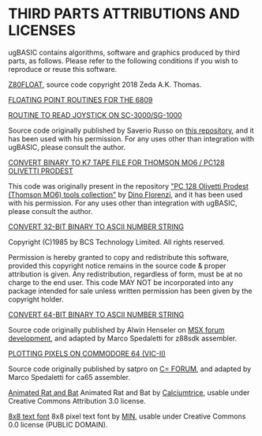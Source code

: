 # THIRD PARTS ATTRIBUTIONS AND LICENSES

ugBASIC contains algorithms, software and graphics produced
by third parts, as follows. Please refer to the following
conditions if you wish to reproduce or reuse this software.

[Z80FLOAT](https://github.com/Zeda/z80float), source code copyright 2018 Zeda A.K. Thomas.

[FLOATING POINT ROUTINES FOR THE 6809](https://lennartb.home.xs4all.nl/m6809.html)

[ROUTINE TO READ JOYSTICK ON SC-3000/SG-1000](https://github.com/siriokds/SC-3000-Keyboard-support/blob/main/SC3000_SG1000_KeybJoy.asm)

Source code originally published by Saverio Russo on [this repository](https://github.com/siriokds/SC-3000-Keyboard-support), and it has been used with his permission. For any uses other than integration with ugBASIC, please consult the author.

[CONVERT BINARY TO K7 TAPE FILE FOR THOMSON MO6 / PC128 OLIVETTI PRODEST](https://github.com/spotlessmind1975/ugbasic/blob/main/ugbc/src/targets/pc128op/_cleanup.c)

This code was originally present in the repository ["PC 128 Olivetti Prodest (Thomson MO6) tools collection"](https://github.com/dinoflorenzi/PC128OP) by [Dino Florenzi](https://github.com/dinoflorenzi), and it has been used with his permission. For any uses other than integration with ugBASIC, please consult the author.

[CONVERT 32-BIT BINARY TO ASCII NUMBER STRING](https://github.com/spotlessmind1975/ugbasic/blob/main/ugbc/src/hw/6502/bits_to_string.asm)

Copyright (C)1985 by BCS Technology Limited.  All rights reserved.

Permission is hereby granted to copy and redistribute this software,
provided this copyright notice remains in the source code & proper
attribution is given.  Any redistribution, regardless of form, must
be at no charge to the end user. This code MAY NOT be incorporated
into any package intended for sale unless written permission has
been given by the copyright holder.

[CONVERT 64-BIT BINARY TO ASCII NUMBER STRING](https://github.com/spotlessmind1975/ugbasic/blob/main/ugbc/src/hw/z80/number_to_string.asm)

Source code originally published by Alwin Henseler on [MSX forum development](https://www.msx.org/forum/development/msx-development/32-bit-long-ascii), and adapted by Marco Spedaletti for z88sdk assembler.

[PLOTTING PIXELS ON COMMODORE 64 (VIC-II)](https://github.com/spotlessmind1975/ugbasic/blob/main/ugbc/src/hw/vic2/plot.asm)

Source code originally published by satpro on [C= FORUM](https://www.lemon64.com/forum/viewtopic.php?p=599219#599219), and adapted by Marco Spedaletti for ca65 assembler.

[Animated Rat and Bat](https://github.com/spotlessmind1975/ugbasic/blob/main/examples/bat.png)
Animated Rat and Bat by [Calciumtrice](https://opengameart.org/content/animated-rat-and-bat), usable under Creative Commons Attribution 3.0 license.

[8x8 text font](https://github.com/spotlessmind1975/ugbasic/blob/main/examples/8x8text)
8x8 pixel text font by [MIN](https://opengameart.org/content/8x8-font), usable under Creative Commons 0.0 license (PUBLIC DOMAIN).

